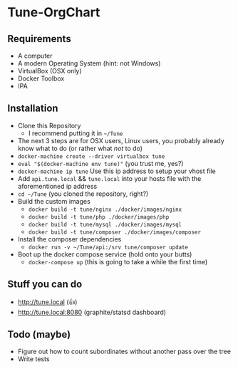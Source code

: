 # Tune-OrgChart

Requirements
--

* A computer
* A modern Operating System (hint: not Windows)
* VirtualBox (OSX only)
* Docker Toolbox
* IPA

Installation
--

* Clone this Repository
  * I recommend putting it in `~/Tune`
* The next 3 steps are for OSX users, Linux users, you probably already know what to do (or rather what _not_ to do)
* `docker-machine create --driver virtualbox tune`
* `eval "$(docker-machine env tune)"` (you trust me, yes?)
* `docker-machine ip tune` Use this ip address to setup your vhost file
* Add `api.tune.local` && `tune.local` into your hosts file with the aforementioned ip address
* `cd ~/Tune` (you cloned the repository, right?)
* Build the custom images
  * `docker build -t tune/nginx ./docker/images/nginx`
  * `docker build -t tune/php ./docker/images/php`
  * `docker build -t tune/mysql ./docker/images/mysql`
  * `docker build -t tune/composer ./docker/images/composer`
* Install the composer dependencies
  * `docker run -v ~/Tune/api:/srv tune/composer update`
* Boot up the docker compose service (hold onto your butts)
  * `docker-compose up` (this is going to take a while the first time)

Stuff you can do
--

* http://tune.local (:+1:)
* http://tune.local:8080 (graphite/statsd dashboard)

Todo (maybe)
--

* Figure out how to count subordinates without another pass over the tree
* Write tests
